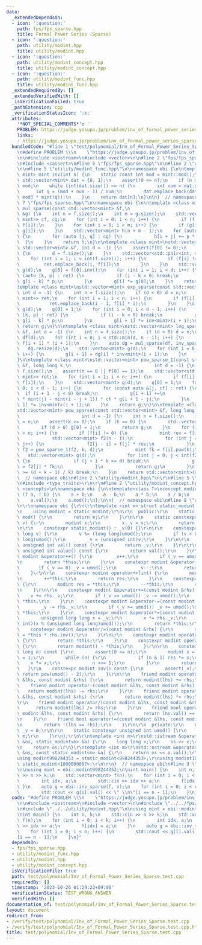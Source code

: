 ```yaml
---
data:
  _extendedDependsOn:
  - icon: ':question:'
    path: fps/fps_sparse.hpp
    title: Formal Power Series (Sparse)
  - icon: ':question:'
    path: utility/modint.hpp
    title: utility/modint.hpp
  - icon: ':question:'
    path: utility/modint_concept.hpp
    title: utility/modint_concept.hpp
  - icon: ':question:'
    path: utility/modint_func.hpp
    title: utility/modint_func.hpp
  _extendedRequiredBy: []
  _extendedVerifiedWith: []
  _isVerificationFailed: true
  _pathExtension: cpp
  _verificationStatusIcon: ':x:'
  attributes:
    '*NOT_SPECIAL_COMMENTS*': ''
    PROBLEM: https://judge.yosupo.jp/problem/inv_of_formal_power_series_sparse
    links:
    - https://judge.yosupo.jp/problem/inv_of_formal_power_series_sparse
  bundledCode: "#line 1 \"test/polynomial/Inv_of_Formal_Power_Series_Sparse.test.cpp\"\
    \n#define PROBLEM \\\n    \"https://judge.yosupo.jp/problem/inv_of_formal_power_series_sparse\"\
    \n\n#include <iostream>\n#include <vector>\n\n#line 2 \"fps/fps_sparse.hpp\"\n\
    \n#include <cassert>\n#line 5 \"fps/fps_sparse.hpp\"\n\n#line 2 \"utility/modint_func.hpp\"\
    \n\n#line 5 \"utility/modint_func.hpp\"\n\nnamespace ebi {\n\ntemplate <class\
    \ mint> mint inv(int n) {\n    static const int mod = mint::mod();\n    static\
    \ std::vector<mint> dat = {0, 1};\n    assert(0 <= n);\n    if (n >= mod) n -=\
    \ mod;\n    while (int(dat.size()) <= n) {\n        int num = dat.size();\n  \
    \      int q = (mod + num - 1) / num;\n        dat.emplace_back(dat[num * q -\
    \ mod] * mint(q));\n    }\n    return dat[n];\n}\n\n}  // namespace ebi\n#line\
    \ 7 \"fps/fps_sparse.hpp\"\n\nnamespace ebi {\n\ntemplate <class mint>\nstd::vector<mint>\
    \ mul_sparse(const std::vector<mint> &f,\n                             const std::vector<mint>\
    \ &g) {\n    int n = f.size();\n    int m = g.size();\n    std::vector<std::pair<int,\
    \ mint>> cf, cg;\n    for (int i = 0; i < n; i++) {\n        if (f[i] != 0) cf.emplace_back(i,\
    \ f[i]);\n    }\n    for (int i = 0; i < m; i++) {\n        if (g[i] != 0) cg.emplace_back(i,\
    \ g[i]);\n    }\n    std::vector<mint> h(n + m - 1);\n    for (auto [i, p] : cf)\
    \ {\n        for (auto [j, q] : cg) {\n            h[i + j] += p * q;\n      \
    \  }\n    }\n    return h;\n}\n\ntemplate <class mint>\nstd::vector<mint> inv_sparse(const\
    \ std::vector<mint> &f, int d = -1) {\n    assert(f[0] != 0);\n    if (d < 0)\
    \ {\n        d = f.size();\n    }\n    std::vector<std::pair<int, mint>> ret;\n\
    \    for (int i = 1; i < int(f.size()); i++) {\n        if (f[i] != 0) {\n   \
    \         ret.emplace_back(i, f[i]);\n        }\n    }\n    std::vector<mint>\
    \ g(d);\n    g[0] = f[0].inv();\n    for (int i = 1; i < d; i++) {\n        for\
    \ (auto [k, p] : ret) {\n            if (i - k < 0) break;\n            g[i] -=\
    \ g[i - k] * p;\n        }\n        g[i] *= g[0];\n    }\n    return g;\n}\n\n\
    template <class mint>\nstd::vector<mint> exp_sparse(const std::vector<mint> &f,\
    \ int d = -1) {\n    int n = f.size();\n    if (d < 0) d = n;\n    std::vector<std::pair<int,\
    \ mint>> ret;\n    for (int i = 1; i < n; i++) {\n        if (f[i] != 0) {\n \
    \           ret.emplace_back(i - 1, f[i] * i);\n        }\n    }\n    std::vector<mint>\
    \ g(d);\n    g[0] = 1;\n    for (int i = 0; i < d - 1; i++) {\n        for (auto\
    \ [k, p] : ret) {\n            if (i - k < 0) break;\n            g[i + 1] +=\
    \ g[i - k] * p;\n        }\n        g[i + 1] *= inv<mint>(i + 1);\n    }\n   \
    \ return g;\n}\n\ntemplate <class mint>\nstd::vector<mint> log_sparse(const std::vector<mint>\
    \ &f, int d = -1) {\n    int n = f.size();\n    if (d < 0) d = n;\n    std::vector<mint>\
    \ df(d);\n    for (int i = 0; i < std::min(d, n - 1); i++) {\n        df[i] =\
    \ f[i + 1] * (i + 1);\n    }\n    auto dg = mul_sparse(df, inv_sparse(f));\n \
    \   dg.resize(d);\n    std::vector<mint> g(d);\n    for (int i = 0; i < d - 1;\
    \ i++) {\n        g[i + 1] = dg[i] * inv<mint>(i + 1);\n    }\n    return g;\n\
    }\n\ntemplate <class mint>\nstd::vector<mint> pow_sparse_1(const std::vector<mint>\
    \ &f, long long k,\n                               int d = -1) {\n    int n =\
    \ f.size();\n    assert(n == 0 || f[0] == 1);\n    std::vector<std::pair<int,\
    \ mint>> ret;\n    for (int i = 1; i < n; i++) {\n        if (f[i] != 0) ret.emplace_back(i,\
    \ f[i]);\n    }\n    std::vector<mint> g(d);\n    g[0] = 1;\n    for (int i =\
    \ 0; i < d - 1; i++) {\n        for (const auto &[j, cf] : ret) {\n          \
    \  if (i + 1 - j < 0) break;\n            g[i + 1] +=\n                (mint(k)\
    \ * mint(j) - mint(i - j + 1)) * cf * g[i + 1 - j];\n        }\n        g[i +\
    \ 1] *= inv<mint>(i + 1);\n    }\n    return g;\n}\n\ntemplate <class mint>\n\
    std::vector<mint> pow_sparse(const std::vector<mint> &f, long long k,\n      \
    \                       int d = -1) {\n    int n = f.size();\n    if (d < 0) d\
    \ = n;\n    assert(k >= 0);\n    if (k == 0) {\n        std::vector<mint> g(d);\n\
    \        if (d > 0) g[0] = 1;\n        return g;\n    }\n    for (int i = 0; i\
    \ < n; i++) {\n        if (f[i] != 0) {\n            mint rev = f[i].inv();\n\
    \            std::vector<mint> f2(n - i);\n            for (int j = i; j < n;\
    \ j++) {\n                f2[j - i] = f[j] * rev;\n            }\n           \
    \ f2 = pow_sparse_1(f2, k, d);\n            mint fk = f[i].pow(k);\n         \
    \   std::vector<mint> g(d);\n            for (int j = 0; j < int(f2.size()); j++)\
    \ {\n                if (j + i * k >= d) break;\n                g[j + i * k]\
    \ = f2[j] * fk;\n            }\n            return g;\n        }\n        if (i\
    \ >= (d + k - 1) / k) break;\n    }\n    return std::vector<mint>(d);\n}\n\n}\
    \  // namespace ebi\n#line 2 \"utility/modint.hpp\"\n\r\n#line 5 \"utility/modint.hpp\"\
    \n#include <type_traits>\r\n\r\n#line 2 \"utility/modint_concept.hpp\"\n\n#include\
    \ <concepts>\n\nnamespace ebi {\n\ntemplate<class T>\nconcept modint = requires\
    \ (T a, T b) {\n    a + b;\n    a - b;\n    a * b;\n    a / b;\n    a.inv();\n\
    \    a.val();\n    a.mod();\n};\n\n}  // namespace ebi\n#line 8 \"utility/modint.hpp\"\
    \n\r\nnamespace ebi {\r\n\r\ntemplate <int m> struct static_modint {\r\n  private:\r\
    \n    using modint = static_modint;\r\n\r\n  public:\r\n    static constexpr int\
    \ mod() {\r\n        return m;\r\n    }\r\n\r\n    static constexpr modint raw(int\
    \ v) {\r\n        modint x;\r\n        x._v = v;\r\n        return x;\r\n    }\r\
    \n\r\n    constexpr static_modint() : _v(0) {}\r\n\r\n    constexpr static_modint(long\
    \ long v) {\r\n        v %= (long long)umod();\r\n        if (v < 0) v += (long\
    \ long)umod();\r\n        _v = (unsigned int)v;\r\n    }\r\n\r\n    constexpr\
    \ unsigned int val() const {\r\n        return _v;\r\n    }\r\n\r\n    constexpr\
    \ unsigned int value() const {\r\n        return val();\r\n    }\r\n\r\n    constexpr\
    \ modint &operator++() {\r\n        _v++;\r\n        if (_v == umod()) _v = 0;\r\
    \n        return *this;\r\n    }\r\n    constexpr modint &operator--() {\r\n \
    \       if (_v == 0) _v = umod();\r\n        _v--;\r\n        return *this;\r\n\
    \    }\r\n\r\n    constexpr modint operator++(int) {\r\n        modint res = *this;\r\
    \n        ++*this;\r\n        return res;\r\n    }\r\n    constexpr modint operator--(int)\
    \ {\r\n        modint res = *this;\r\n        --*this;\r\n        return res;\r\
    \n    }\r\n\r\n    constexpr modint &operator+=(const modint &rhs) {\r\n     \
    \   _v += rhs._v;\r\n        if (_v >= umod()) _v -= umod();\r\n        return\
    \ *this;\r\n    }\r\n    constexpr modint &operator-=(const modint &rhs) {\r\n\
    \        _v -= rhs._v;\r\n        if (_v >= umod()) _v += umod();\r\n        return\
    \ *this;\r\n    }\r\n    constexpr modint &operator*=(const modint &rhs) {\r\n\
    \        unsigned long long x = _v;\r\n        x *= rhs._v;\r\n        _v = (unsigned\
    \ int)(x % (unsigned long long)umod());\r\n        return *this;\r\n    }\r\n\
    \    constexpr modint &operator/=(const modint &rhs) {\r\n        return *this\
    \ = *this * rhs.inv();\r\n    }\r\n\r\n    constexpr modint operator+() const\
    \ {\r\n        return *this;\r\n    }\r\n    constexpr modint operator-() const\
    \ {\r\n        return modint() - *this;\r\n    }\r\n\r\n    constexpr modint pow(long\
    \ long n) const {\r\n        assert(0 <= n);\r\n        modint x = *this, res\
    \ = 1;\r\n        while (n) {\r\n            if (n & 1) res *= x;\r\n        \
    \    x *= x;\r\n            n >>= 1;\r\n        }\r\n        return res;\r\n \
    \   }\r\n    constexpr modint inv() const {\r\n        assert(_v);\r\n       \
    \ return pow(umod() - 2);\r\n    }\r\n\r\n    friend modint operator+(const modint\
    \ &lhs, const modint &rhs) {\r\n        return modint(lhs) += rhs;\r\n    }\r\n\
    \    friend modint operator-(const modint &lhs, const modint &rhs) {\r\n     \
    \   return modint(lhs) -= rhs;\r\n    }\r\n    friend modint operator*(const modint\
    \ &lhs, const modint &rhs) {\r\n        return modint(lhs) *= rhs;\r\n    }\r\n\
    \r\n    friend modint operator/(const modint &lhs, const modint &rhs) {\r\n  \
    \      return modint(lhs) /= rhs;\r\n    }\r\n    friend bool operator==(const\
    \ modint &lhs, const modint &rhs) {\r\n        return lhs.val() == rhs.val();\r\
    \n    }\r\n    friend bool operator!=(const modint &lhs, const modint &rhs) {\r\
    \n        return !(lhs == rhs);\r\n    }\r\n\r\n  private:\r\n    unsigned int\
    \ _v = 0;\r\n\r\n    static constexpr unsigned int umod() {\r\n        return\
    \ m;\r\n    }\r\n};\r\n\r\ntemplate <int m>\r\nstd::istream &operator>>(std::istream\
    \ &os, static_modint<m> &a) {\r\n    long long x;\r\n    os >> x;\r\n    a = x;\r\
    \n    return os;\r\n}\r\ntemplate <int m>\r\nstd::ostream &operator<<(std::ostream\
    \ &os, const static_modint<m> &a) {\r\n    return os << a.val();\r\n}\r\n\r\n\
    using modint998244353 = static_modint<998244353>;\r\nusing modint1000000007 =\
    \ static_modint<1000000007>;\r\n\r\n}  // namespace ebi\n#line 9 \"test/polynomial/Inv_of_Formal_Power_Series_Sparse.test.cpp\"\
    \n\nusing mint = ebi::modint998244353;\n\nint main() {\n    int n, k;\n    std::cin\
    \ >> n >> k;\n    std::vector<mint> f(n);\n    for (int i = 0; i < k; i++) {\n\
    \        int idx, a;\n        std::cin >> idx >> a;\n        f[idx] = a;\n   \
    \ }\n    auto g = ebi::inv_sparse(f, n);\n    for (int i = 0; i < n; i++) {\n\
    \        std::cout << g[i].val() << \" \\n\"[i == n - 1];\n    }\n}\n"
  code: "#define PROBLEM \\\n    \"https://judge.yosupo.jp/problem/inv_of_formal_power_series_sparse\"\
    \n\n#include <iostream>\n#include <vector>\n\n#include \"../../fps/fps_sparse.hpp\"\
    \n#include \"../../utility/modint.hpp\"\n\nusing mint = ebi::modint998244353;\n\
    \nint main() {\n    int n, k;\n    std::cin >> n >> k;\n    std::vector<mint>\
    \ f(n);\n    for (int i = 0; i < k; i++) {\n        int idx, a;\n        std::cin\
    \ >> idx >> a;\n        f[idx] = a;\n    }\n    auto g = ebi::inv_sparse(f, n);\n\
    \    for (int i = 0; i < n; i++) {\n        std::cout << g[i].val() << \" \\n\"\
    [i == n - 1];\n    }\n}"
  dependsOn:
  - fps/fps_sparse.hpp
  - utility/modint_func.hpp
  - utility/modint.hpp
  - utility/modint_concept.hpp
  isVerificationFile: true
  path: test/polynomial/Inv_of_Formal_Power_Series_Sparse.test.cpp
  requiredBy: []
  timestamp: '2023-10-26 01:29:22+09:00'
  verificationStatus: TEST_WRONG_ANSWER
  verifiedWith: []
documentation_of: test/polynomial/Inv_of_Formal_Power_Series_Sparse.test.cpp
layout: document
redirect_from:
- /verify/test/polynomial/Inv_of_Formal_Power_Series_Sparse.test.cpp
- /verify/test/polynomial/Inv_of_Formal_Power_Series_Sparse.test.cpp.html
title: test/polynomial/Inv_of_Formal_Power_Series_Sparse.test.cpp
---
```


